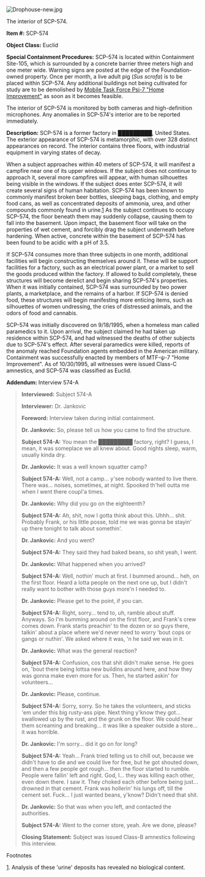 ![Drophouse-new.jpg](http://scp-wiki.wdfiles.com/local--files/scp-574/Drophouse-new.jpg)

The interior of SCP-574.

**Item #:** SCP-574

**Object Class:** Euclid

**Special Containment Procedures:** SCP-574 is located within Containment Site-105, which is surrounded by a concrete barrier three meters high and one meter wide. Warning signs are posted at the edge of the Foundation-owned property. Once per month, a live adult pig (_Sus scrofa_) is to be placed within SCP-574. Any additional buildings not being cultivated for study are to be demolished by [Mobile Task Force Psi-7 "Home Improvement"](/mtf-psi-7-home-improvement-hub) as soon as it becomes feasible.

The interior of SCP-574 is monitored by both cameras and high-definition microphones. Any anomalies in SCP-574's interior are to be reported immediately.

**Description:** SCP-574 is a former factory in █████████, United States. The exterior appearance of SCP-574 is metamorphic, with over 328 distinct appearances on record. The interior contains three floors, with industrial equipment in varying states of decay.

When a subject approaches within 40 meters of SCP-574, it will manifest a campfire near one of its upper windows. If the subject does not continue to approach it, several more campfires will appear, with human silhouettes being visible in the windows. If the subject does enter SCP-574, it will create several signs of human habitation. SCP-574 has been known to commonly manifest broken beer bottles, sleeping bags, clothing, and empty food cans, as well as concentrated deposits of ammonia, urea, and other compounds commonly found in urine.[1](javascript:;) As the subject continues to occupy SCP-574, the floor beneath them may suddenly collapse, causing them to fall into the basement. Upon impact, the basement floor will take on the properties of wet cement, and forcibly drag the subject underneath before hardening. When active, concrete within the basement of SCP-574 has been found to be acidic with a pH of 3.5.

If SCP-574 consumes more than three subjects in one month, additional facilities will begin constructing themselves around it. These will be support facilities for a factory, such as an electrical power plant, or a market to sell the goods produced within the factory. If allowed to build completely, these structures will become derelict and begin sharing SCP-574's properties. When it was initially contained, SCP-574 was surrounded by two power plants, a marketplace, and the remains of a harbor. If SCP-574 is denied food, these structures will begin manifesting more enticing items, such as silhouettes of women undressing, the cries of distressed animals, and the odors of food and cannabis.

SCP-574 was initially discovered on 9/18/1995, when a homeless man called paramedics to it. Upon arrival, the subject claimed he had taken up residence within SCP-574, and had witnessed the deaths of other subjects due to SCP-574's effect. After several paramedics were killed, reports of the anomaly reached Foundation agents embedded in the American military. Containment was successfully enacted by members of MTF-ψ-7 "Home Improvement". As of 10/30/1995, all witnesses were issued Class-C amnestics, and SCP-574 was classified as Euclid.

**Addendum:** Interview 574-A

> **Interviewed:** Subject 574-A  
>   
> **Interviewer:** Dr. Jankovic  
>   
> **Foreword:** Interview taken during initial containment.  
>   
> **<Begin Log>**  
>   
> **Dr. Jankovic:** So, please tell us how you came to find the structure.  
>   
> **Subject 574-A:** You mean the █████████ factory, right? I guess, I mean, it was someplace we all knew about. Good nights sleep, warm, usually kinda dry.  
>   
> **Dr. Jankovic:** It was a well known squatter camp?  
>   
> **Subject 574-A:** Well, not a camp… y'see nobody wanted to live there. There was… noises, sometimes, at night. Spooked th'hell outta me when I went there coupl'a times.  
>   
> **Dr. Jankovic:** Why did you go on the eighteenth?  
>   
> **Subject 574-A:** Ah, shit, now I gotta think about this. Uhhh… shit. Probably Frank, or his little posse, told me we was gonna be stayin' up there tonight to talk about somethin'.  
>   
> **Dr. Jankovic:** And you went?  
>   
> **Subject 574-A:** They said they had baked beans, so shit yeah, I went.  
>   
> **Dr. Jankovic:** What happened when you arrived?  
>   
> **Subject 574-A:** Well, nothin' much at first. I bummed around… heh, on the first floor. Heard a lotta people on the next one up, but I didn't really want to bother with those guys more'n I needed to.  
>   
> **Dr. Jankovic:** Please get to the point, if you can.  
>   
> **Subject 574-A:** Right, sorry… tend to, uh, ramble about stuff. Anyways. So I'm bumming around on the first floor, and Frank's crew comes down. Frank starts preachin' to the dozen or so guys there, talkin' about a place where we'd never need to worry 'bout cops or gangs or nuthin'. We asked where it was, 'n he said we was in it.  
>   
> **Dr. Jankovic:** What was the general reaction?  
>   
> **Subject 574-A:** Confusion, cos that shit didn't make sense. He goes on, 'bout there being lottsa new buildins around here, and how they was gonna make even more for us. Then, he started askin' for volunteers…  
>   
> **Dr. Jankovic:** Please, continue.  
>   
> **Subject 574-A:** Sorry, sorry. So he takes the volunteers, and sticks 'em under this big rusty-ass pipe. Next thing y'know they got… swallowed up by the rust, and the grunk on the floor. We could hear them screaming and breaking… it was like a speaker outside a store… it was horrible.  
>   
> **Dr. Jankovic:** I'm sorry… did it go on for long?  
>   
> **Subject 574-A:** Yeah… Frank tried telling us to chill out, because we didn't have to die and we could live for free, but he got shouted down, and then a few people got rough… then the floor started to rumble. People were fallin' left and right. God, I… they was killing each other, even down there. I saw it. They choked each other before being just… drowned in that cement. Frank was hollerin' his lungs off, till the cement set. Fuck… I just wanted beans, y'know? Didn't need that shit.  
>   
> **Dr. Jankovic:** So that was when you left, and contacted the authorities.  
>   
> **Subject 574-A:** Went to the corner store, yeah. Are we done, please?  
>   
> **<End Log>**  
>   
> **Closing Statement:** Subject was issued Class-B amnestics following this interview.

Footnotes

[1](javascript:;). Analysis of these 'urine' deposits has revealed no biological content.